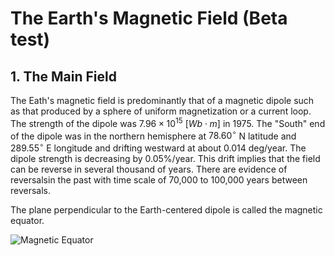 # The Earth's Magnetic Field (Beta test)

## 1. The Main Field

The Eath's magnetic field is predominantly that of a magnetic dipole such as that produced by a sphere of uniform magnetization or a current loop. The strength of the dipole was $7.96\times10^{15} \ [Wb \cdot m]$ in 1975. The "South" end of the dipole was in the northern hemisphere at $78.60^{\circ}$ N latitude and $289.55^{\circ}$ E longitude and drifting westward at about 0.014 deg/year. The dipole strength is decreasing by 0.05%/year. This drift implies that the field can be reverse in several thousand of years. There are evidence of reversalsin the past with time scale of 70,000 to 100,000 years between reversals.

The plane perpendicular to the Earth-centered dipole is called the magnetic equator.

![Magnetic Equator](adcsanalysis\image\Magneticequator.png)
